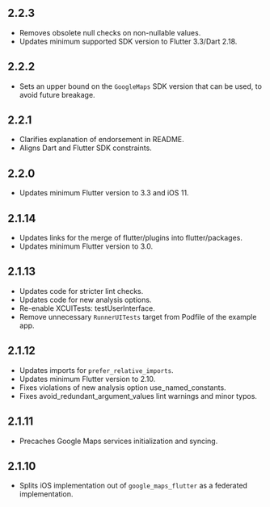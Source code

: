 ## 2.2.3

* Removes obsolete null checks on non-nullable values.
* Updates minimum supported SDK version to Flutter 3.3/Dart 2.18.

## 2.2.2

* Sets an upper bound on the `GoogleMaps` SDK version that can be used, to
  avoid future breakage.

## 2.2.1

* Clarifies explanation of endorsement in README.
* Aligns Dart and Flutter SDK constraints.

## 2.2.0

* Updates minimum Flutter version to 3.3 and iOS 11.

## 2.1.14

* Updates links for the merge of flutter/plugins into flutter/packages.
* Updates minimum Flutter version to 3.0.

## 2.1.13

* Updates code for stricter lint checks.
* Updates code for new analysis options.
* Re-enable XCUITests: testUserInterface.
* Remove unnecessary `RunnerUITests` target from Podfile of the example app.

## 2.1.12

* Updates imports for `prefer_relative_imports`.
* Updates minimum Flutter version to 2.10.
* Fixes violations of new analysis option use_named_constants.
* Fixes avoid_redundant_argument_values lint warnings and minor typos.

## 2.1.11

* Precaches Google Maps services initialization and syncing.

## 2.1.10

* Splits iOS implementation out of `google_maps_flutter` as a federated
  implementation.
